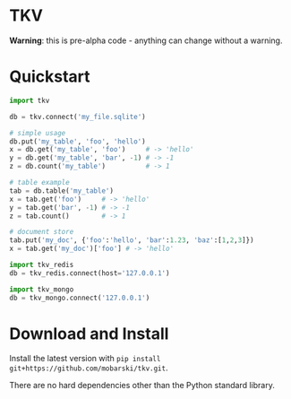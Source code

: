 # TKV

**Warning**: this is pre-alpha code - anything can change without a warning.

# Quickstart

```python
import tkv

db = tkv.connect('my_file.sqlite')

# simple usage
db.put('my_table', 'foo', 'hello')
x = db.get('my_table', 'foo')     # -> 'hello'
y = db.get('my_table', 'bar', -1) # -> -1
z = db.count('my_table')          # -> 1

# table example
tab = db.table('my_table')
x = tab.get('foo')     # -> 'hello'
y = tab.get('bar', -1) # -> -1
z = tab.count()        # -> 1

# document store
tab.put('my_doc', {'foo':'hello', 'bar':1.23, 'baz':[1,2,3]})
x = tab.get('my_doc')['foo'] # -> 'hello'
``` 

```python
import tkv_redis
db = tkv_redis.connect(host='127.0.0.1')

import tkv_mongo
db = tkv_mongo.connect('127.0.0.1')
```

# Download and Install

Install the latest version with `pip install git+https://github.com/mobarski/tkv.git`.

There are no hard dependencies other than the Python standard library.
